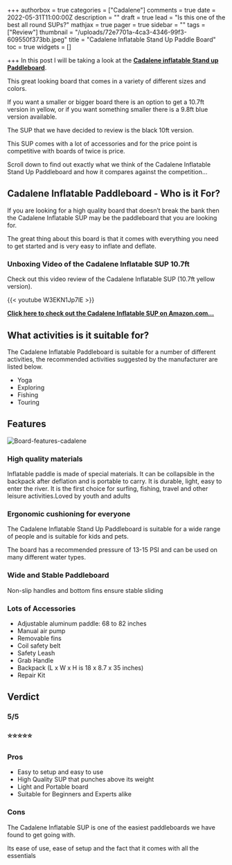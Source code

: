 +++
authorbox = true
categories = ["Cadalene"]
comments = true
date = 2022-05-31T11:00:00Z
description = ""
draft = true
lead = "Is this one of the best all round SUPs?"
mathjax = true
pager = true
sidebar = ""
tags = ["Review"]
thumbnail = "/uploads/72e7701a-4ca3-4346-99f3-609550f373bb.jpeg"
title = "Cadalene Inflatable Stand Up Paddle Board"
toc = true
widgets = []

+++
In this post I will be taking a look at the [**Cadalene inflatable Stand up Paddleboard**](#).

This great looking board that comes in a variety of different sizes and colors.

If you want a smaller or bigger board there is an option to get a 10.7ft version in yellow, or if you want something smaller there is a 9.8ft blue version available.

The SUP that we have decided to review is the black 10ft version.

This SUP comes with a lot of accessories and for the price point is competitive with boards of twice is price.

Scroll down to find out exactly what we think of the Cadalene Inflatable Stand Up Paddleboard and how it compares against the competition…

## Cadalene Inflatable Paddleboard - Who is it For?

If you are looking for a high quality board that doesn’t break the bank then the Cadalene Inflatable SUP may be the paddleboard that you are looking for.

The great thing about this board is that it comes with everything you need to get started and is very easy to inflate and deflate.

### Unboxing Video of the Cadalene Inflatable SUP 10.7ft

Check out this video review of the Cadalene Inflatable SUP (10.7ft yellow version).

{{< youtube W3EKN1Jp7lE >}}

[**Click here to check out the Cadalene Inflatable SUP on Amazon.com…**](#)

## What activities is it suitable for?

The Cadalene Inflatable Paddleboard is suitable for a number of different activities, the recommended activities suggested by the manufacturer are listed below.

* Yoga
* Exploring
* Fishing
* Touring

## Features

![Board-features-cadalene](/uploads/557050ba-0d2e-409f-943c-8207c30f8241.jpeg "Board-features-cadalene")

### High quality materials

Inflatable paddle is made of special materials. It can be collapsible in the backpack after deflation and is portable to carry. It is durable, light, easy to enter the river. It is the first choice for surfing, fishing, travel and other leisure activities.Loved by youth and adults

### Ergonomic cushioning for everyone

The Cadalene Inflatable Stand Up Paddleboard is suitable for a wide range of people and is suitable for kids and pets.

The board has a recommended pressure of 13-15 PSI and can be used on many different water types.

### Wide and Stable Paddleboard

Non-slip handles and bottom fins ensure stable sliding

### Lots of Accessories

* Adjustable aluminum paddle: 68 to 82 inches
* Manual air pump
* Removable fins
* Coil safety belt
* Safety Leash
* Grab Handle
* Backpack (L x W x H is 18 x 8.7 x 35 inches)
* Repair Kit

## Verdict

### 5/5

### ⭐⭐⭐⭐⭐

### **Pros**

* Easy to setup and easy to use
* High Quality SUP that punches above its weight
* Light and Portable board
* Suitable for Beginners and Experts alike

### **Cons**

The Cadalene Inflatable SUP is one of the easiest paddleboards we have found to get going with.

Its ease of use, ease of setup and the fact that it comes with all the essentials